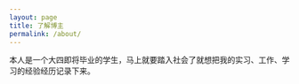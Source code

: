 ```yaml
---
layout: page
title: 了解博主
permalink: /about/
---
```


  本人是一个大四即将毕业的学生，马上就要踏入社会了就想把我的实习、工作、学习的经验经历记录下来。